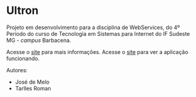 # Ultron

Projeto em desenvolvimento para a disciplina de WebServices, do 4º Período do curso de Tecnologia em Sistemas para Internet do IF Sudeste MG - *campus* Barbacena.

Acesse o [site](https://jose-de-melo.github.io/ultron/) para mais informações.
Acesse o [site](https://ultron-analyser.herokuapp.com/) para ver a aplicação funcionando.

Autores:
- José de Melo
- Tarlles Roman
